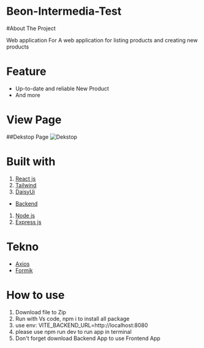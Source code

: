 
# Beon-Intermedia-Test

#About The Project

Web application For A web application for listing products and creating new products

# Feature

- Up-to-date and reliable New Product
- And more


# View Page
##Dekstop Page
![Dekstop](asset/Dekstop-page.png)

# Built with

<!-- - [fontend]() -->
1. [React js ](https://reactjs.org/)
2. [Tailwind](https://tailwindcss.com/)
3. [DaisyUi](https://daisyui.com/)

- [Backend](http://localhost:8800)
1. [Node js](https://nodejs.org/en/)
2. [Express js](https://expressjs.com/en/starter/installing.html)

# Tekno
- [Axios](https://axios-http.com/docs/intro)
- [Formik](https://formik.org/)


# How to use
1. Download file to Zip
2. Run with Vs code, npm i to install all package
3. use env: VITE_BACKEND_URL=http://localhost:8080
4. please use npm run dev to run app in terminal
5. Don't forget download Backend App to use Frontend App




